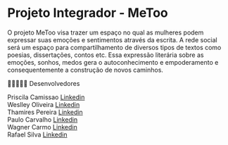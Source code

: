 # Projeto Integrador - MeToo

O projeto MeToo visa trazer um espaço no qual as mulheres podem expressar suas emoções e sentimentos através da escrita. 
A rede social será um espaço para compartilhamento de diversos tipos de textos como poesias, dissertações, contos etc.
Essa expressão literária sobre as emoções, sonhos, medos gera o autoconhecimento e empoderamento e consequentemente a construção de novos caminhos. 

🧑🏾‍🤝‍🧑🏿 Desenvolvedores 

Priscila Camissao [Linkedin](#) <br>
Weslley Oliveira [Linkedin](#) <br>
Thamires Pereira [Linkedin](#) <br>
Paulo Carvalho [Linkedin](https://www.linkedin.com/in/paulo-carvalho/) <br>
Wagner Carmo [Linkedin](#) <br>
Rafael Silva [Linkedin](#) <br>
